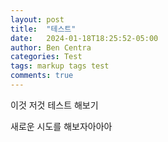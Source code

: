 ```yaml
---
layout: post
title:  "테스트"
date:   2024-01-18T18:25:52-05:00
author: Ben Centra
categories: Test
tags: markup tags test
comments: true
---
```


이것 저것 테스트 해보기

새로운 시도를 해보자아아아
